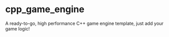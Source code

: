 # cpp_game_engine
A ready-to-go, high performance C++ game engine template, just add your game logic!
